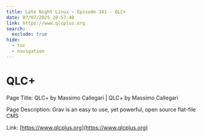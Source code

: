 ```yaml
---
title: Late Night Linux – Episode 341 - QLC+
date: 07/07/2025 20:57:40
link: https://www.qlcplus.org
search:
  exclude: true
hide:
  - toc
  - navigation
---
```


# QLC+

Page Title: QLC+ by Massimo Callegari | QLC+ by Massimo Callegari

Page Description: Grav is an easy to use, yet powerful, open source flat-file CMS 

Link: [https://www.qlcplus.org](https://www.qlcplus.org)